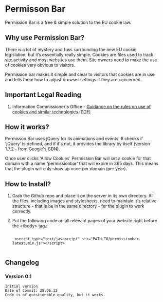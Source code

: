 Permisson Bar
=============

Permission Bar is a free & simple solution to the EU cookie law.


## Why use Permission Bar?

There is a lot of mystery and fuss surrounding the new EU cookie legislation, but it’s essentially really simple. Cookies are files used to track site activity and most websites use them. Site owners need to make the use of cookies very obvious to visitors.

Permission bar makes it simple and clear to visitors that cookies are in use and tells them how to adjust browser settings if they are concerned.


## Important Legal Reading

1. Information Commissioner's Office - [Guidance on the rules on use of cookies and similar technologies (PDF)](http://www.ico.gov.uk/news/latest_news/2011/~/media/documents/library/Privacy_and_electronic/Practical_application/guidance_on_the_new_cookies_regulations.ashx)


## How it works?
 
Permisson Bar uses jQuery for its animations and events. It checks if 'jQuery' is defined, and if it's not, it provides the library by itself (version 1.7.2 - from Google's CDN). 

Once user clicks 'Allow Cookies' Permission Bar will set a cookie for that domain with a name 'permissionbar' that will expire in 365 days. This means that the plugin will only show up once per domain (per year). 


## How to Install?

1. Grab the Github repo and place it on the server in its own directory. All the files, including images and stylesheets, need to maintain it's relative structure - that is be in the same directory - for the plugin to work correctly. 
2. Put the following code on all relevant pages of your website right before the &lt;/body&gt; tag.:

	<code>
	&lt;script type="text/javascript" src="PATH-TO/permissionbar-latest.min.js"&gt;&lt;/script&gt;
	</code>
	
## Changelog

### Version 0.1 

	Initial version 
	Date of Commit: 28.05.12
	Code is of questionable quality, but it works.
	
